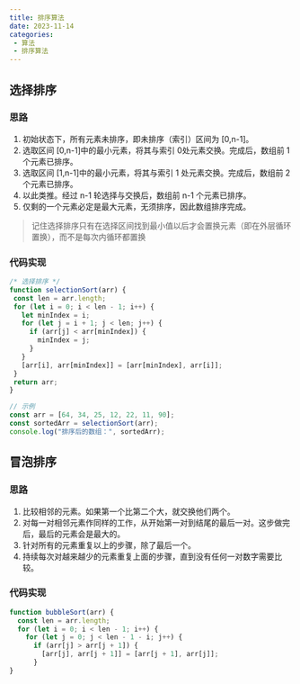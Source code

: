 ```yaml
---
title: 排序算法
date: 2023-11-14
categories:
 - 算法
 - 排序算法
---
```


## 选择排序

### 思路

1. 初始状态下，所有元素未排序，即未排序（索引）区间为 [0,n-1]。
2. 选取区间 [0,n-1]中的最小元素，将其与索引 0处元素交换。完成后，数组前 1 个元素已排序。
3. 选取区间 [1,n-1]中的最小元素，将其与索引 1 处元素交换。完成后，数组前 2 个元素已排序。
4. 以此类推。经过 n-1 轮选择与交换后，数组前 n-1 个元素已排序。
5. 仅剩的一个元素必定是最大元素，无须排序，因此数组排序完成。

> 记住选择排序只有在选择区间找到最小值以后才会置换元素（即在外层循环置换），而不是每次内循环都置换


### 代码实现

```js
/* 选择排序 */
function selectionSort(arr) {
 const len = arr.length;
 for (let i = 0; i < len - 1; i++) {
   let minIndex = i;
   for (let j = i + 1; j < len; j++) {
     if (arr[j] < arr[minIndex]) {
       minIndex = j;
     }
   }
   [arr[i], arr[minIndex]] = [arr[minIndex], arr[i]];
 }
 return arr;
}

// 示例
const arr = [64, 34, 25, 12, 22, 11, 90];
const sortedArr = selectionSort(arr);
console.log("排序后的数组：", sortedArr);
```


## 冒泡排序

### 思路

1. 比较相邻的元素。如果第一个比第二个大，就交换他们两个。
2. 对每一对相邻元素作同样的工作，从开始第一对到结尾的最后一对。这步做完后，最后的元素会是最大的。
3. 针对所有的元素重复以上的步骤，除了最后一个。
4. 持续每次对越来越少的元素重复上面的步骤，直到没有任何一对数字需要比较。

### 代码实现

```js
function bubbleSort(arr) {
  const len = arr.length;
  for (let i = 0; i < len - 1; i++) {
    for (let j = 0; j < len - 1 - i; j++) {
      if (arr[j] > arr[j + 1]) {
        [arr[j], arr[j + 1]] = [arr[j + 1], arr[j]];
      }
}


```